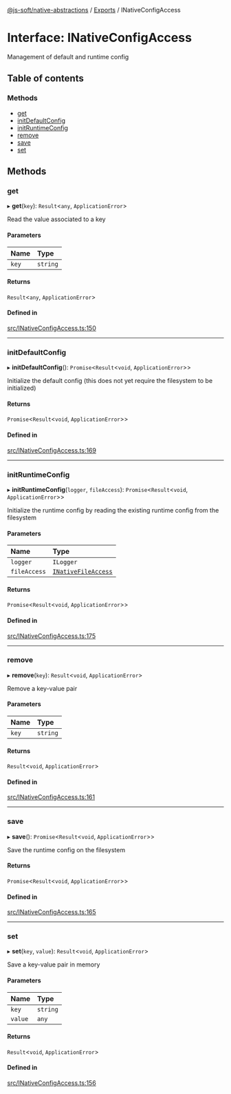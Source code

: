 [@js-soft/native-abstractions](../README.md) / [Exports](../modules.md) / INativeConfigAccess

# Interface: INativeConfigAccess

Management of default and runtime config

## Table of contents

### Methods

- [get](INativeConfigAccess.md#get)
- [initDefaultConfig](INativeConfigAccess.md#initdefaultconfig)
- [initRuntimeConfig](INativeConfigAccess.md#initruntimeconfig)
- [remove](INativeConfigAccess.md#remove)
- [save](INativeConfigAccess.md#save)
- [set](INativeConfigAccess.md#set)

## Methods

### get

▸ **get**(`key`): `Result`<`any`, `ApplicationError`\>

Read the value associated to a key

#### Parameters

| Name | Type |
| :------ | :------ |
| `key` | `string` |

#### Returns

`Result`<`any`, `ApplicationError`\>

#### Defined in

[src/INativeConfigAccess.ts:150](https://github.com/js-soft/ts-native-access/blob/2235f5c/packages/abstractions/src/INativeConfigAccess.ts#L150)

___

### initDefaultConfig

▸ **initDefaultConfig**(): `Promise`<`Result`<`void`, `ApplicationError`\>\>

Initialize the default config (this does not yet require the filesystem to be initialized)

#### Returns

`Promise`<`Result`<`void`, `ApplicationError`\>\>

#### Defined in

[src/INativeConfigAccess.ts:169](https://github.com/js-soft/ts-native-access/blob/2235f5c/packages/abstractions/src/INativeConfigAccess.ts#L169)

___

### initRuntimeConfig

▸ **initRuntimeConfig**(`logger`, `fileAccess`): `Promise`<`Result`<`void`, `ApplicationError`\>\>

Initialize the runtime config by reading the existing runtime config from the filesystem

#### Parameters

| Name | Type |
| :------ | :------ |
| `logger` | `ILogger` |
| `fileAccess` | [`INativeFileAccess`](INativeFileAccess.md) |

#### Returns

`Promise`<`Result`<`void`, `ApplicationError`\>\>

#### Defined in

[src/INativeConfigAccess.ts:175](https://github.com/js-soft/ts-native-access/blob/2235f5c/packages/abstractions/src/INativeConfigAccess.ts#L175)

___

### remove

▸ **remove**(`key`): `Result`<`void`, `ApplicationError`\>

Remove a key-value pair

#### Parameters

| Name | Type |
| :------ | :------ |
| `key` | `string` |

#### Returns

`Result`<`void`, `ApplicationError`\>

#### Defined in

[src/INativeConfigAccess.ts:161](https://github.com/js-soft/ts-native-access/blob/2235f5c/packages/abstractions/src/INativeConfigAccess.ts#L161)

___

### save

▸ **save**(): `Promise`<`Result`<`void`, `ApplicationError`\>\>

Save the runtime config on the filesystem

#### Returns

`Promise`<`Result`<`void`, `ApplicationError`\>\>

#### Defined in

[src/INativeConfigAccess.ts:165](https://github.com/js-soft/ts-native-access/blob/2235f5c/packages/abstractions/src/INativeConfigAccess.ts#L165)

___

### set

▸ **set**(`key`, `value`): `Result`<`void`, `ApplicationError`\>

Save a key-value pair in memory

#### Parameters

| Name | Type |
| :------ | :------ |
| `key` | `string` |
| `value` | `any` |

#### Returns

`Result`<`void`, `ApplicationError`\>

#### Defined in

[src/INativeConfigAccess.ts:156](https://github.com/js-soft/ts-native-access/blob/2235f5c/packages/abstractions/src/INativeConfigAccess.ts#L156)
